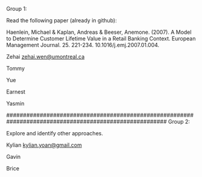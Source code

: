 Group 1: 

Read the following paper (already in github): 

Haenlein, Michael & Kaplan, Andreas & Beeser, Anemone. (2007). A Model to Determine Customer Lifetime
Value in a Retail Banking Context. European Management Journal. 25. 221-234. 10.1016/j.emj.2007.01.004.

Zehai                  zehai.wen@umontreal.ca

Tommy

Yue

Earnest

Yasmin



########################################################################################################
Group 2:

Explore and identify other approaches.

Kylian               kylian.yoan@gmail.com

Gavin

Brice
